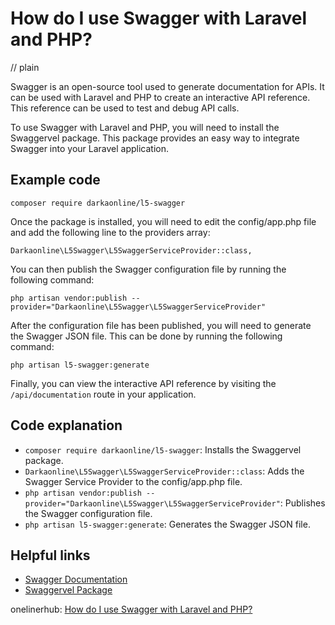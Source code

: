 # How do I use Swagger with Laravel and PHP?
// plain

Swagger is an open-source tool used to generate documentation for APIs. It can be used with Laravel and PHP to create an interactive API reference. This reference can be used to test and debug API calls.

To use Swagger with Laravel and PHP, you will need to install the Swaggervel package. This package provides an easy way to integrate Swagger into your Laravel application.

## Example code

```
composer require darkaonline/l5-swagger
```

Once the package is installed, you will need to edit the config/app.php file and add the following line to the providers array:
```
Darkaonline\L5Swagger\L5SwaggerServiceProvider::class,
```

You can then publish the Swagger configuration file by running the following command:
```
php artisan vendor:publish --provider="Darkaonline\L5Swagger\L5SwaggerServiceProvider"
```

After the configuration file has been published, you will need to generate the Swagger JSON file. This can be done by running the following command:
```
php artisan l5-swagger:generate
```

Finally, you can view the interactive API reference by visiting the `/api/documentation` route in your application.

## Code explanation

- `composer require darkaonline/l5-swagger`: Installs the Swaggervel package.
- `Darkaonline\L5Swagger\L5SwaggerServiceProvider::class`: Adds the Swagger Service Provider to the config/app.php file.
- `php artisan vendor:publish --provider="Darkaonline\L5Swagger\L5SwaggerServiceProvider"`: Publishes the Swagger configuration file.
- `php artisan l5-swagger:generate`: Generates the Swagger JSON file.

## Helpful links
- [Swagger Documentation](https://swagger.io/docs/)
- [Swaggervel Package](https://github.com/DarkaOnLine/L5-Swagger)

onelinerhub: [How do I use Swagger with Laravel and PHP?](https://onelinerhub.com/php-laravel/how-do-i-use-swagger-with-laravel-and-php)